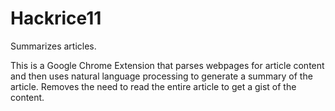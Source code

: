 # Hackrice11
Summarizes articles.

This is a Google Chrome Extension that parses webpages for article content and then uses natural language processing to generate a summary of the article. Removes the need to read the entire article to get a gist of the content.

